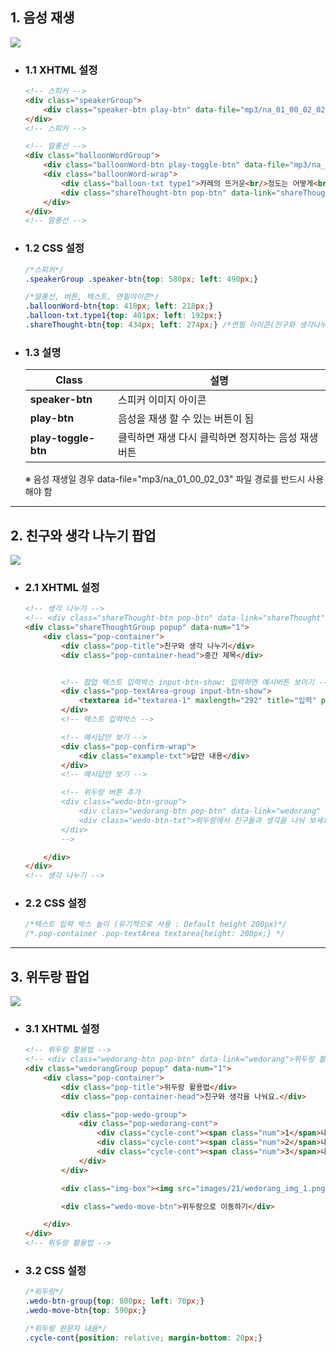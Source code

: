 ## 1. 음성 재생

<img src="https://user-images.githubusercontent.com/95833863/180592026-37e74429-35ca-4d8a-a938-18b68891977e.jpg">

* ### 1.1 XHTML 설정
    ```html
    <!-- 스피커 -->
    <div class="speakerGroup">
        <div class="speaker-btn play-btn" data-file="mp3/na_01_00_02_02" data-num="1" tabindex="2" title="음성"></div>
    </div>
    <!-- 스피커 -->
    ```
    
    ```html
    <!-- 말풍선 -->
    <div class="balloonWordGroup">
        <div class="balloonWord-btn play-toggle-btn" data-file="mp3/na_01_00_02_03"></div>
        <div class="balloonWord-wrap">
            <div class="balloon-txt type1">카레의 뜨거운<br/>정도는 어떻게<br/>알 수 있을까요?</div>
            <div class="shareThought-btn pop-btn" data-link="shareThought" data-num="1"></div>
        </div>
    </div>
    <!-- 말풍선 -->
    ```

* ### 1.2 CSS 설정
    ```CSS
    /*스피커*/
    .speakerGroup .speaker-btn{top: 580px; left: 490px;}
    
    /*말풍선, 버튼, 텍스트, 연필아이콘*/
    .balloonWord-btn{top: 418px; left: 218px;}
    .balloon-txt.type1{top: 401px; left: 192px;}
    .shareThought-btn{top: 434px; left: 274px;} /*연필 아이콘(친구와 생각나누기)*/
    ```

* ### 1.3 설명

  |Class|설명|
  |--|--|
  |**speaker-btn**|스피커 이미지 아이콘|
  |**play-btn**|음성을 재생 할 수 있는 버튼이 됨|
  |**play-toggle-btn**|클릭하면 재생 다시 클릭하면 정지하는 음성 재생 버튼|
   
  ※ 음성 재생일 경우 data-file="mp3/na_01_00_02_03" 파일 경로를 반드시 사용 해야 함

***

## 2. 친구와 생각 나누기 팝업

<img src="https://user-images.githubusercontent.com/95833863/180592476-a83e3ef5-3705-4eb9-80e6-3b083f586487.jpg">

* ### 2.1 XHTML 설정
    ```html
    <!-- 생각 나누기 -->
    <!-- <div class="shareThought-btn pop-btn" data-link="shareThought"></div> --> <!-- 생각 나누기  버튼 -->
    <div class="shareThoughtGroup popup" data-num="1">
        <div class="pop-container">
            <div class="pop-title">친구와 생각 나누기</div>
            <div class="pop-container-head">중간 제목</div>


            <!-- 팝업 텍스트 입력박스 input-btn-show: 입력하면 예시버튼 보이기 -->
            <div class="pop-textArea-group input-btn-show">
                <textarea id="textarea-1" maxlength="292" title="입력" placeholder="내용을 입력하세요."></textarea>
            </div>
            <!-- 텍스트 입력박스 -->

            <!-- 예시답안 보기 -->
            <div class="pop-confirm-wrap">
                <div class="example-txt">답안 내용</div>
            </div>
            <!-- 예시답안 보기 -->

            <!-- 위두랑 버튼 추가
            <div class="wedo-btn-group">
                <div class="wedorang-btn pop-btn" data-link="wedorang" data-num="1">위두랑 활용법</div>
                <div class="wedo-btn-txt">위두랑에서 친구들과 생각을 나눠 보세요.</div>
            </div>
            -->

        </div>
    </div>
    <!-- 생각 나누기 -->
    ```
    
* ### 2.2 CSS 설정
    ```CSS
    /*텍스트 입력 박스 높이 (유기적으로 사용 : Default height 200px)*/
    /*.pop-container .pop-textArea textarea{height: 200px;} */
    ```

***

## 3. 위두랑 팝업

<img src="https://user-images.githubusercontent.com/95833863/180592490-e4854ede-132e-4be7-bcef-b883596084b3.jpg">

* ### 3.1 XHTML 설정
    ```html
    <!-- 위두랑 활용법 -->
    <!-- <div class="wedorang-btn pop-btn" data-link="wedorang">위두랑 활용법</div> --> <!-- 위두랑 팝업 버튼 -->
    <div class="wedorangGroup popup" data-num="1">
        <div class="pop-container">
            <div class="pop-title">위두랑 활용법</div>
            <div class="pop-container-head">친구와 생각을 나눠요.</div>

            <div class="pop-wedo-group">
                <div class="pop-wedorang-cont">
                    <div class="cycle-cont"><span class="num">1</span>내용</div>
                    <div class="cycle-cont"><span class="num">2</span>내용</div>
                    <div class="cycle-cont"><span class="num">3</span>내용</div>
                </div>
            </div>

            <div class="img-box"><img src="images/21/wedorang_img_1.png" /></div>

            <div class="wedo-move-btn">위두랑으로 이동하기</div>

        </div>
    </div>
    <!-- 위두랑 활용법 -->
    ```

* ### 3.2 CSS 설정
    ```CSS
    /*위두랑*/
    .wedo-btn-group{top: 800px; left: 70px;}
    .wedo-move-btn{top: 590px;} 
    
    /*위두랑 원문자 내용*/
    .cycle-cont{position: relative; margin-bottom: 20px;}
    ```

















